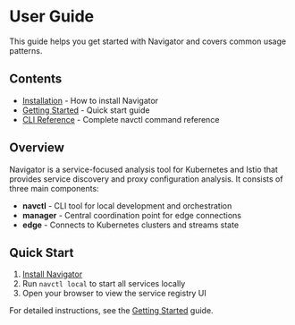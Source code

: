 # User Guide

This guide helps you get started with Navigator and covers common usage patterns.

## Contents

- [Installation](installation.md) - How to install Navigator
- [Getting Started](getting-started.md) - Quick start guide
- [CLI Reference](../reference/cli/) - Complete navctl command reference

## Overview

Navigator is a service-focused analysis tool for Kubernetes and Istio that provides service discovery and proxy configuration analysis. It consists of three main components:

- **navctl** - CLI tool for local development and orchestration
- **manager** - Central coordination point for edge connections
- **edge** - Connects to Kubernetes clusters and streams state

## Quick Start

1. [Install Navigator](installation.md)
2. Run `navctl local` to start all services locally
3. Open your browser to view the service registry UI

For detailed instructions, see the [Getting Started](getting-started.md) guide.